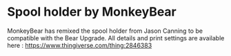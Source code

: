 # Spool holder by MonkeyBear

MonkeyBear has remixed the spool holder from Jason Canning to be compatible with the Bear Upgrade.
All details and print settings are available here : https://www.thingiverse.com/thing:2846383